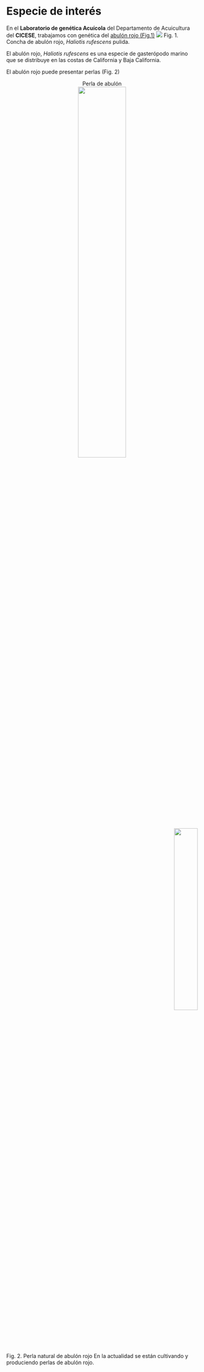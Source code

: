 # Especie de interés
En el **Laboratorio de genética Acuícola** del Departamento de Acuicultura del **CICESE**, trabajamos con genética del 
[abulón rojo (Fig.1)](http://naplesseashellcompany.com/images/polished_red_abalone_seashe.jpg "abulón rojo")
![](http://naplesseashellcompany.com/images/polished_red_abalone_seashe.jpg)
Fig. 1. Concha de abulón rojo, *Haliotis rufescens* pulida.

El abulón rojo, *Haliotis rufescens* es una especie de gasterópodo marino que se distribuye en las costas de California y Baja California.

El abulón rojo puede presentar perlas (Fig. 2) 

<center>Perla de abulón</center> 

<div style="text-align: center">
<img src="http://www.karipearls.com/images/stunning-california-red-abalone-pearl-115-ct-found-at-salt-point-21837920.jpg"/ width = 50%></div>

<div style="text-align: right">
<img src="http://www.karipearls.com/images/stunning-california-red-abalone-pearl-115-ct-found-at-salt-point-21837920.jpg"/ width = 35%></div>

Fig. 2. Perla natural de abulón rojo
En la actualidad se están cultivando y produciendo perlas de abulón rojo.
